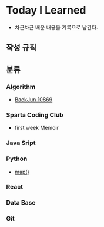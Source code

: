 # Today I Learned

* 차근차근 배운 내용을 기록으로 남긴다.


## 작성 규칙




## 분류
### Algorithm
* [BaekJun 10869](https://github.com/DabinLim/Today-I-Learned/blob/master/Algorithm/problem10869.md)

### Sparta Coding Club

* first week Memoir

### Java Sript

### Python
* [map()](https://github.com/DabinLim/Today-I-Learned/blob/master/Python/map().md)

### React

### Data Base

### Git